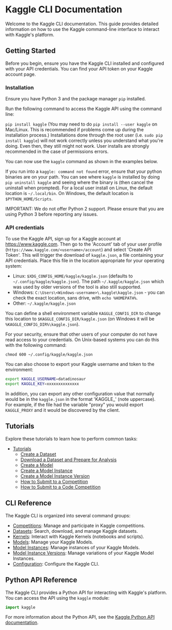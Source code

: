 # Kaggle CLI Documentation

Welcome to the Kaggle CLI documentation. This guide provides detailed information on how to use the Kaggle command-line interface to interact with Kaggle's platform.

## Getting Started

Before you begin, ensure you have the Kaggle CLI installed and configured with your API credentials. You can find your API token on your Kaggle account page.

### Installation

Ensure you have Python 3 and the package manager `pip` installed.

Run the following command to access the Kaggle API using the command line:

`pip install kaggle`
(You may need to do `pip install --user kaggle` on Mac/Linux.  This is recommended if problems come up during the installation process.)
Installations done through the root user (i.e. `sudo pip install kaggle`) will not work correctly unless you understand what you're doing.  Even then, they still might not work.  User installs are strongly recommended in the case of permissions errors.

You can now use the `kaggle` command as shown in the examples below.

If you run into a `kaggle: command not found` error, ensure that your python binaries are on your path.  You can see where `kaggle` is installed by doing `pip uninstall kaggle` and seeing where the binary is (then cancel the uninstall when prompted).  For a local user install on Linux, the default location is `~/.local/bin`.  On Windows, the default location is `$PYTHON_HOME/Scripts`.

IMPORTANT: We do not offer Python 2 support.  Please ensure that you are using Python 3 before reporting any issues.

### API credentials

To use the Kaggle API, sign up for a Kaggle account at https://www.kaggle.com. Then go to the 'Account' tab of your user profile (`https://www.kaggle.com/<username>/account`) and select 'Create API Token'. This will trigger the download of `kaggle.json`, a file containing your API credentials.
Place this file in the location appropriate for your operating system:
* Linux: `$XDG_CONFIG_HOME/kaggle/kaggle.json` (defaults to `~/.config/kaggle/kaggle.json`). The path `~/.kaggle/kaggle.json` which was used by older versions of the tool is also still supported.
* Windows: `C:\Users\<Windows-username>\.kaggle\kaggle.json` - you can check the exact location, sans drive, with `echo %HOMEPATH%`.
* Other: `~/.kaggle/kaggle.json`

You can define a shell environment variable `KAGGLE_CONFIG_DIR` to change this location to `$KAGGLE_CONFIG_DIR/kaggle.json` (on Windows it will be `%KAGGLE_CONFIG_DIR%\kaggle.json`).


For your security, ensure that other users of your computer do not have read access to your credentials. On Unix-based systems you can do this with the following command:

`chmod 600 ~/.config/kaggle/kaggle.json`

You can also choose to export your Kaggle username and token to the environment:

```bash
export KAGGLE_USERNAME=datadinosaur
export KAGGLE_KEY=xxxxxxxxxxxxxx
```
In addition, you can export any other configuration value that normally would be in
the `kaggle.json` in the format 'KAGGLE_<VARIABLE>' (note uppercase).  
For example, if the file had the variable "proxy" you would export `KAGGLE_PROXY`
and it would be discovered by the client.

## Tutorials

Explore these tutorials to learn how to perform common tasks:

*   [Tutorials](./tutorials.html)
    *   [Create a Dataset](./tutorials.md#tutorial-create-a-dataset)
    *   [Download a Dataset and Prepare for Analysis](./tutorials.md#tutorial-download-a-dataset-and-prepare-for-analysis)
    *   [Create a Model](./tutorials.md#tutorial-create-a-model)
    *   [Create a Model Instance](./tutorials.md#tutorial-create-a-model-instance)
    *   [Create a Model Instance Version](./tutorials.md#tutorial-create-a-model-instance-version)
    *   [How to Submit to a Competition](./tutorials.md#tutorial-how-to-submit-to-a-competition)
    *   [How to Submit to a Code Competition](./tutorials.md#tutorial-how-to-submit-to-a-code-competition)

## CLI Reference

The Kaggle CLI is organized into several command groups:

*   [Competitions](./competitions.md): Manage and participate in Kaggle competitions.
*   [Datasets](./datasets.md): Search, download, and manage Kaggle datasets.
*   [Kernels](./kernels.md): Interact with Kaggle Kernels (notebooks and scripts).
*   [Models](./models.md): Manage your Kaggle Models.
*   [Model Instances](./model_instances.md): Manage instances of your Kaggle Models.
*   [Model Instance Versions](./model_instance_versions.md): Manage variations of your Kaggle Model Instances.
*   [Configuration](./configuration.md): Configure the Kaggle CLI.

## Python API Reference

The Kaggle CLI provides a Python API for interacting with Kaggle's platform. You can access the API using the `kaggle` module:

```python
import kaggle
```

For more information about the Python API, see the
<a href="./source/kaggle.api.html" target="_blank" rel="alternate">Kaggle Python API documentation</a>.